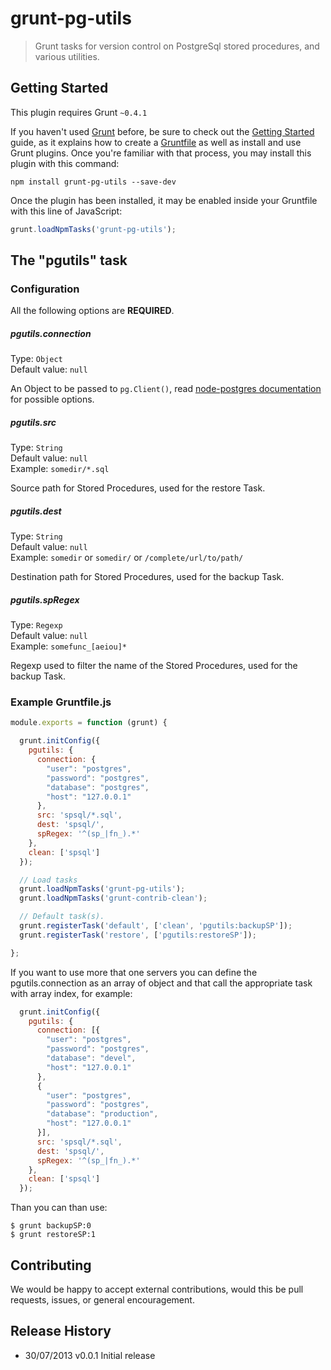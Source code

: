 # grunt-pg-utils

> Grunt tasks for version control on PostgreSql stored procedures, and various utilities.

## Getting Started
This plugin requires Grunt `~0.4.1`

If you haven't used [Grunt](http://gruntjs.com/) before, be sure to check out the [Getting Started](http://gruntjs.com/getting-started) guide, as it explains how to create a [Gruntfile](http://gruntjs.com/sample-gruntfile) as well as install and use Grunt plugins. Once you're familiar with that process, you may install this plugin with this command:

```shell
npm install grunt-pg-utils --save-dev
```

Once the plugin has been installed, it may be enabled inside your Gruntfile with this line of JavaScript:

```js
grunt.loadNpmTasks('grunt-pg-utils');
```

## The "pgutils" task

### Configuration

All the following options are **REQUIRED**.

##### pgutils.connection
Type: `Object`  
Default value: `null`

An Object to be passed to ```pg.Client()```, read [node-postgres documentation][pgclientdoc] for possible options.

##### pgutils.src
Type: `String`  
Default value: `null`  
Example: `somedir/*.sql`

Source path for Stored Procedures, used for the restore Task.

##### pgutils.dest
Type: `String`  
Default value: `null`  
Example: `somedir` or `somedir/` or `/complete/url/to/path/`

Destination path for Stored Procedures, used for the backup Task.

##### pgutils.spRegex
Type: `Regexp`  
Default value: `null`  
Example: `somefunc_[aeiou]*`

Regexp used to filter the name of the Stored Procedures, used for the backup Task.

### Example Gruntfile.js

```javascript
module.exports = function (grunt) {

  grunt.initConfig({
    pgutils: {
      connection: {
        "user": "postgres",
        "password": "postgres",
        "database": "postgres",
        "host": "127.0.0.1"
      },
      src: 'spsql/*.sql',
      dest: 'spsql/',
      spRegex: '^(sp_|fn_).*'
    },
    clean: ['spsql']
  });

  // Load tasks
  grunt.loadNpmTasks('grunt-pg-utils');
  grunt.loadNpmTasks('grunt-contrib-clean');

  // Default task(s).
  grunt.registerTask('default', ['clean', 'pgutils:backupSP']);
  grunt.registerTask('restore', ['pgutils:restoreSP']);

};
```

If you want to use more that one servers you can define the pgutils.connection as an array of object and that call
the appropriate task with array index, for example:

```js
  grunt.initConfig({
    pgutils: {
      connection: [{
        "user": "postgres",
        "password": "postgres",
        "database": "devel",
        "host": "127.0.0.1"
      },
      {
        "user": "postgres",
        "password": "postgres",
        "database": "production",
        "host": "127.0.0.1"
      }],
      src: 'spsql/*.sql',
      dest: 'spsql/',
      spRegex: '^(sp_|fn_).*'
    },
    clean: ['spsql']
  });
```

Than you can than use:
```shell
$ grunt backupSP:0
$ grunt restoreSP:1
```

## Contributing
We would be happy to accept external contributions, would this be pull requests, issues, or general encouragement.

## Release History
 
 * 30/07/2013 v0.0.1 Initial release

[pgclientdoc]: https://github.com/brianc/node-postgres/wiki/Client#new-client_object_-config--client
